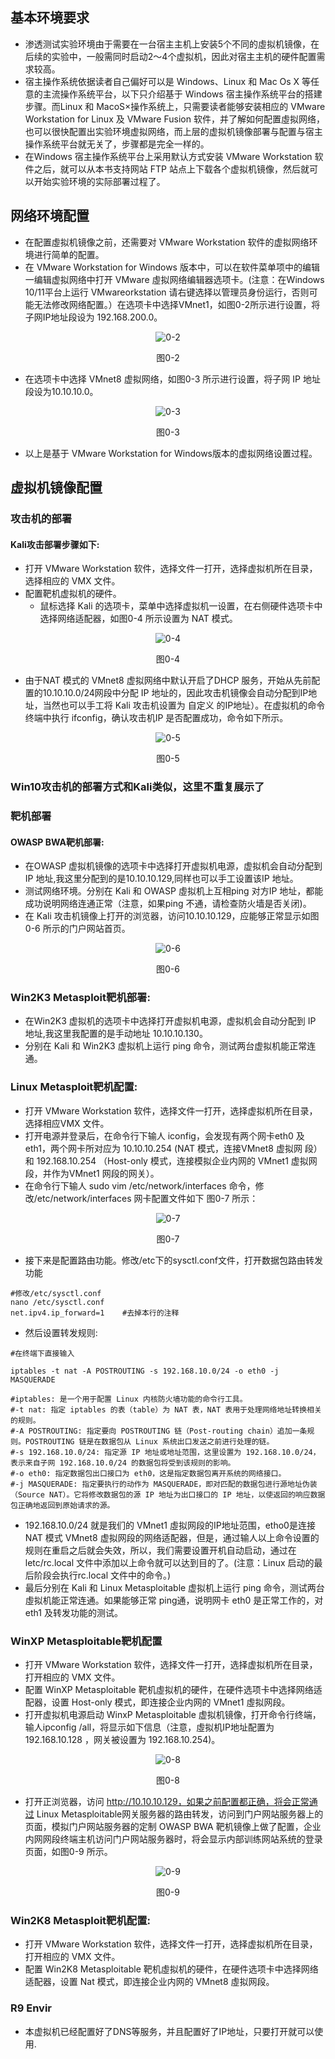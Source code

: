 ## 基本环境要求
- 渗透测试实验环境由于需要在一台宿主主机上安装5个不同的虛拟机镜像，在后续的实验中，一般需同时启动2～4个虚拟机，因此对宿主主机的硬件配置需求较高。
- 宿主操作系统依据读者自己偏好可以是 Windows、Linux 和 Mac Os X 等任意的主流操作系统平台，以下只介绍基于 Windows 宿主操作系统平台的搭建步骤。而Linux 和 MacoS×操作系统上，只需要读者能够安装相应的 VMware Workstation for Linux 及 VMware Fusion 软件，并了解如何配置虛拟网络，也可以很快配置出实验环境虚拟网络，而上层的虚拟机镜像部署与配置与宿主操作系统平台就无关了，步骤都是完全一样的。
- 在Windows 宿主操作系统平台上采用默认方式安装 VMware Workstation 软件之后，就可以从本书支持网站 FTP 站点上下载各个虚拟机镜像，然后就可以开始实验环境的实际部署过程了。

## 网络环境配置
- 在配置虛拟机镜像之前，还需要对 VMware Workstation 软件的虚拟网络环境进行简单的配置。
- 在 VMware Workstation for Windows 版本中，可以在软件菜单项中的编辑一编辑虚拟网络中打开 VMware 虛拟网络编辑器选项卡。(注意：在Windows 10/11平台上运行 VMwareorkstation 请右键选择以管理员身份运行，否则可能无法修改网络配置。）在选项卡中选择VMnet1，如图0-2所示进行设置，将子网IP地址段设为 192.168.200.0。

<center>



![0-2](./pics/0-2.png)

图0-2

</center>

- 在选项卡中选择 VMnet8 虚拟网络，如图0-3 所示进行设置，将子网 IP 地址段设为10.10.10.0。

<center>

![0-3](./pics/0-3.png)

图0-3

</center>

- 以上是基于 VMware Workstation for Windows版本的虚拟网络设置过程。

## 虚拟机镜像配置
### 攻击机的部署
#### Kali攻击部署步骤如下:
- 打开 VMware Workstation 软件，选择文件一打开，选择虚拟机所在目录，选择相应的 VMX 文件。
- 配置靶机虚拟机的硬件。
  - 鼠标选择 Kali 的选项卡，菜单中选择虚拟机一设置，在右侧硬件选项卡中选择网络适配器，如图0-4 所示设置为 NAT 模式。

<center>

![0-4](./pics/0-4.png)

图0-4

</center>

- 由于NAT 模式的 VMnet8 虚拟网络中默认开启了DHCP 服务，开始从先前配置的10.10.10.0/24网段中分配 IP 地址的，因此攻击机镜像会自动分配到IP地址，当然也可以手工将 Kali 攻击机设置为 自定义 的IP地址）。在虚拟机的命令终端中执行 ifconfig，确认攻击机IP 是否配置成功，命令如下所示。
<center>

![0-5](./pics/0-5.png)

图0-5

</center>

### Win10攻击机的部署方式和Kali类似，这里不重复展示了

### 靶机部署
#### OWASP BWA靶机部署:
- 在OWASP 虚拟机镜像的选项卡中选择打开虚拟机电源，虚拟机会自动分配到 IP 地址,我这里分配到的是10.10.10.129,同样也可以手工设置该IP 地址。
- 测试网络环境。分别在 Kali 和 OWASP 虛拟机上互相ping 对方IP 地址，都能成功说明网络连通正常（注意，如果ping 不通，请检查防火墙是否关闭)。
- 在 Kali 攻击机镜像上打开的浏览器，访问10.10.10.129，应能够正常显示如图 0-6 所示的门户网站首页。

<center>

![0-6](./pics/0-6.png)

图0-6

</center>

### Win2K3 Metasploit靶机部署:
- 在Win2K3 虚拟机的选项卡中选择打开虚拟机电源，虚拟机会自动分配到 IP 地址,我这里我配置的是手动地址 10.10.10.130。
- 分别在 Kali 和 Win2K3 虚拟机上运行 ping 命令，测试两台虚拟机能正常连通。

### Linux Metasploit靶机配置:
- 打开 VMware Workstation 软件，选择文件一打开，选择虚拟机所在目录，选择相应VMX 文件。
- 打开电源并登录后，在命令行下输人 iconfig，会发现有两个网卡eth0 及eth1，两个网卡所对应为 10.10.10.254 (NAT 模式，连接VMnet8 虚拟网
段）和 192.168.10.254 （Host-only 模式，连接模拟企业内网的 VMnet1 虚拟网段，并作为VMnet1 网段的网关）。
- 在命令行下输人 sudo vim /etc/network/interfaces 命令，修改/etc/network/interfaces 网卡配置文件如下 图0-7 所示：


<center>

![0-7](./pics/0-7.png)

图0-7

</center>

- 接下来是配置路由功能。修改/etc下的sysctl.conf文件，打开数据包路由转发功能

```shell
#修改/etc/sysctl.conf
nano /etc/sysctl.conf
net.ipv4.ip_forward=1    #去掉本行的注释 
```

- 然后设置转发规则:

```shell
#在终端下直接输入

iptables -t nat -A POSTROUTING -s 192.168.10.0/24 -o eth0 -j MASQUERADE

#iptables: 是一个用于配置 Linux 内核防火墙功能的命令行工具。
#-t nat: 指定 iptables 的表（table）为 NAT 表，NAT 表用于处理网络地址转换相关的规则。
#-A POSTROUTING: 指定要向 POSTROUTING 链（Post-routing chain）追加一条规则。POSTROUTING 链是在数据包从 Linux 系统出口发送之前进行处理的链。
#-s 192.168.10.0/24: 指定源 IP 地址或地址范围，这里设置为 192.168.10.0/24，表示来自子网 192.168.10.0/24 的数据包将受到该规则的影响。
#-o eth0: 指定数据包出口接口为 eth0，这是指定数据包离开系统的网络接口。
#-j MASQUERADE: 指定要执行的动作为 MASQUERADE，即对匹配的数据包进行源地址伪装（Source NAT）。它将修改数据包的源 IP 地址为出口接口的 IP 地址，以使返回的响应数据包正确地返回到原始请求的源。
```

- 192.168.10.0/24 就是我们的 VMnet1 虛拟网段的IP地址范围，etho0是连接 NAT 模式 VMnet8 虚拟网段的网络适配器，但是，通过输人以上命令设置的规则在重启之后就会失效，所以，我们需要设置开机自动启动，通过在letc/rc.local 文件中添加以上命令就可以达到目的了。(注意：Linux 启动的最后阶段会执行rc.local 文件中的命令。)
- 最后分别在 Kali 和 Linux Metasploitable 虚拟机上运行 ping 命令，测试两台虛拟机能正常连通。如果能够正常 ping通，说明网卡 eth0 是正常工作的，对eth1 及转发功能的测试。

### WinXP Metasploitable靶机配置
- 打开 VMware Workstation 软件，选择文件一打开，选择虚拟机所在目录，打开相应的 VMX 文件。
- 配置 WinXP Metasploitable 靶机虛拟机的硬件，在硬件选项卡中选择网络适配器，设置 Host-only 模式，即连接企业内网的 VMnet1 虛拟网段。
- 打开虚拟机电源启动 WinxP Metasploitable 虚拟机镜像，打开命令行终端，输人ipconfig /all，将显示如下信息（注意，虛拟机IP地址配置为 192.168.10.128 ，网关被设置为 192.168.10.254)。

<center>

![0-8](./pics/0-8.png)

图0-8

</center>

- 打开正浏览器，访问 http://10.10.10.129，如果之前配置都正确，将会正常通过 Linux Metasploitable网关服务器的路由转发，访问到门户网站服务器上的页面，模拟门户网站服务器的定制 OWASP BWA 靶机镜像上做了配置，企业内网网段终端主机访问门户网站服务器时，将会显示内部训练网站系统的登录页面，如图0-9 所示。

<center>

![0-9](./pics/0-9.png)

图0-9

</center>

### Win2K8 Metasploit靶机配置:
- 打开 VMware Workstation 软件，选择文件一打开，选择虚拟机所在目录，打开相应的 VMX 文件。
- 配置 Win2K8 Metasploitable 靶机虛拟机的硬件，在硬件选项卡中选择网络适配器，设置 Nat 模式，即连接企业内网的 VMnet8 虛拟网段。

### R9 Envir
- 本虚拟机已经配置好了DNS等服务，并且配置好了IP地址，只要打开就可以使用.
